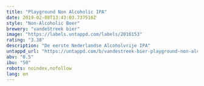 ```yaml
---
title: "Playground Non Alcoholic IPA"
date: 2019-02-08T13:43:03.737516Z
style: "Non-Alcoholic Beer"
brewery: "vandeStreek bier"
image: "https://labels.untappd.com/labels/2016153"
rating: "3.38"
description: "De eerste Nederlandse Alcoholvrije IPA"
untappd_url: "https://untappd.com/b/vandestreek-bier-playground-non-alcoholic-ipa/2016153"
abv: "0.5"
ibu: "50"
robots: noindex,nofollow
lang: en
---
```

